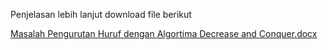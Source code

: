 Penjelasan lebih lanjut download file berikut

[Masalah Pengurutan Huruf dengan Algortima Decrease and Conquer.docx](https://github.com/AhmadBustanulAziz/Algoritma-Decrease-and-Conquer-Masalah-Pengurutan-Huruf/files/7274037/Masalah.Pengurutan.Huruf.dengan.Algortima.Decrease.and.Conquer.docx)
